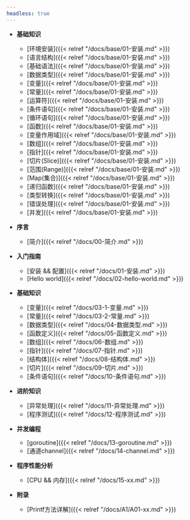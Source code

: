 ```yaml
---
headless: true
---
```

- **基础知识**
  - [环境安装]({{< relref "/docs/base/01-安装.md" >}})
  - [语言结构]({{< relref "/docs/base/01-安装.md" >}})
  - [基础语法]({{< relref "/docs/base/01-安装.md" >}})
  - [数据类型]({{< relref "/docs/base/01-安装.md" >}})
  - [变量]({{< relref "/docs/base/01-安装.md" >}})
  - [常量]({{< relref "/docs/base/01-安装.md" >}})
  - [运算符]({{< relref "/docs/base/01-安装.md" >}})
  - [条件语句]({{< relref "/docs/base/01-安装.md" >}})
  - [循环语句]({{< relref "/docs/base/01-安装.md" >}})
  - [函数]({{< relref "/docs/base/01-安装.md" >}})
  - [变量作用域]({{< relref "/docs/base/01-安装.md" >}})
  - [数组]({{< relref "/docs/base/01-安装.md" >}})
  - [指针]({{< relref "/docs/base/01-安装.md" >}})
  - [切片(Slice)]({{< relref "/docs/base/01-安装.md" >}})
  - [范围(Range)]({{< relref "/docs/base/01-安装.md" >}})
  - [Map(集合)]({{< relref "/docs/base/01-安装.md" >}})
  - [递归函数]({{< relref "/docs/base/01-安装.md" >}})
  - [类型转换]({{< relref "/docs/base/01-安装.md" >}})
  - [错误处理]({{< relref "/docs/base/01-安装.md" >}})
  - [并发]({{< relref "/docs/base/01-安装.md" >}})
  
- **序言**
  - [简介]({{< relref "/docs/00-简介.md" >}})

- **入门指南**
  - [安装 && 配置]({{< relref "/docs/01-安装.md" >}})
  - [Hello world]({{< relref "/docs/02-hello-world.md" >}})

- **基础知识**
  - [变量]({{< relref "/docs/03-1-变量.md" >}})
  - [常量]({{< relref "/docs/03-2-常量.md" >}})
  - [数据类型]({{< relref "/docs/04-数据类型.md" >}})
  - [函数定义]({{< relref "/docs/05-函数定义.md" >}})
  - [数组]({{< relref "/docs/06-数组.md" >}})
  - [指针]({{< relref "/docs/07-指针.md" >}})
  - [结构体]({{< relref "/docs/08-结构体.md" >}})
  - [切片]({{< relref "/docs/09-切片.md" >}})
  - [条件语句]({{< relref "/docs/10-条件语句.md" >}})

- **进阶知识**
  - [异常处理]({{< relref "/docs/11-异常处理.md" >}})
  - [程序测试]({{< relref "/docs/12-程序测试.md" >}})

- **并发编程**
  - [goroutine]({{< relref "/docs/13-goroutine.md" >}})
  - [通道channel]({{< relref "/docs/14-channel.md" >}})

- **程序性能分析**
  - [CPU && 内存]({{< relref "/docs/15-xx.md" >}})

- **附录**
  - [Printf方法详解]({{< relref "/docs/A1/A01-xx.md" >}})



